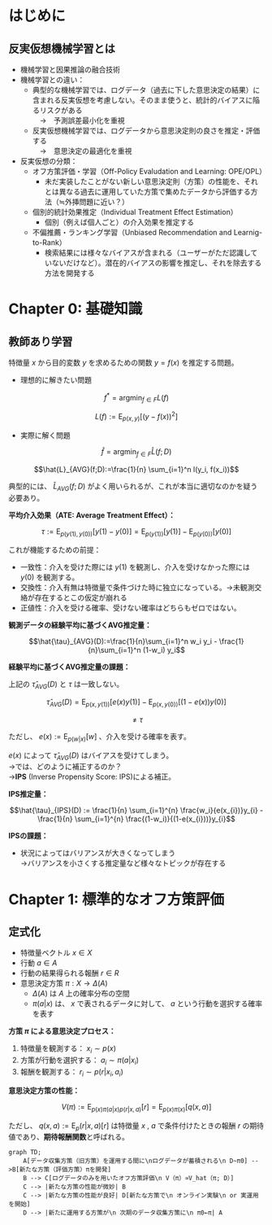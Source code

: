 # はじめに
## 反実仮想機械学習とは
- 機械学習と因果推論の融合技術
- 機械学習との違い：
    - 典型的な機械学習では、ログデータ（過去に下した意思決定の結果）に含まれる反実仮想を考慮しない。そのまま使うと、統計的バイアスに陥るリスクがある<br>
    　→　予測誤差最小化を重視
    - 反実仮想機械学習では、ログデータから意思決定則の良さを推定・評価する<br>
    　→　意思決定の最適化を重視
- 反実仮想の分類：
    - オフ方策評価・学習（Off-Policy Evaludation and Learning: OPE/OPL）
        - 未だ実装したことがない新しい意思決定則（方策）の性能を、それとは異なる過去に運用していた方策で集めたデータから評価する方法（≒外挿問題に近い？）
    - 個別的統計効果推定（Individual Treatment Effect Estimation）
        - 個別（例えば個人ごと）の介入効果を推定する
    - 不偏推薦・ランキング学習（Unbiased Recommendation and Learnig-to-Rank）
        - 検索結果には様々なバイアスが含まれる（ユーザーがただ認識していないだけなど）。潜在的バイアスの影響を推定し、それを除去する方法を開発する

# Chapter 0: 基礎知識
## 教師あり学習
特徴量 $x$ から目的変数 $y$ を求めるための関数 $y=f(x)$ を推定する問題。
- 理想的に解きたい問題

```math
f^{*}=\text{argmin}_{f \in F}L(f)
```

```math
L(f) := \text{E}_{p(x,y)}[(y-f(x))^2]
```

- 実際に解く問題

```math
\hat{f}=\text{argmin}_{f \in F}\hat{L}(f;D)
```

```math
\hat{L}_{AVG}(f;D):=\frac{1}{n} \sum_{i=1}^n l(y_i, f(x_i))
```

典型的には、 $\hat{L}_{AVG}(f;D)$ がよく用いられるが、これが本当に適切なのかを疑う必要あり。

**平均介入効果（ATE: Average Treatment Effect）：**

```math
\tau := \text{E}_{p(y(1),y(0))}[y(1)-y(0)] = \text{E}_{p(y(1))}[y(1)] - \text{E}_{p(y(0))}[y(0)]
```

これが機能するための前提：
- 一致性：介入を受けた際には $y(1)$ を観測し、介入を受けなかった際には $y(0)$ を観測する。
- 交換性：介入有無は特徴量で条件づけた時に独立になっている。→未観測交絡が存在するとこの仮定が崩れる
- 正値性：介入を受ける確率、受けない確率はどちらもゼロではない。

**観測データの経験平均に基づくAVG推定量：**

```math
\hat{\tau}_{AVG}(D):=\frac{1}{n}\sum_{i=1}^n w_i y_i - \frac{1}{n}\sum_{i=1}^n (1-w_i) y_i
```

**経験平均に基づくAVG推定量の課題：**

上記の $\hat{\tau}_{AVG}(D)$ と $\tau$ は一致しない。

```math
\hat{\tau}_{AVG}(D)=\text{E}_{p(x,y(1))}[e(x)y(1)]-\text{E}_{p(x,y(0))}[(1-e(x))y(0)]
```

```math
\neq \tau
```

ただし、 $e(x):=\text{E}_{p(w|x)}[w]$ 、介入を受ける確率を表す。

$e(x)$ によって $\hat{\tau}_{AVG}(D)$ はバイアスを受けてしまう。<br>
→では、どのように補正するのか？<br>
→**IPS** (Inverse Propensity Score: IPS)による補正。

**IPS推定量：**

```math
\hat{\tau}_{IPS}(D) := \frac{1}{n} \sum_{i=1}^{n} \frac{w_i}{e(x_{i})}y_{i} - \frac{1}{n} \sum_{i=1}^{n} \frac{(1-w_i)}{(1-e(x_{i}))}y_{i}
```

**IPSの課題：**
- 状況によってはバリアンスが大きくなってしまう<br>
    →バリアンスを小さくする推定量など様々なトピックが存在する

# Chapter 1: 標準的なオフ方策評価
## 定式化
- 特徴量ベクトル $x \in X$
- 行動 $a \in A$
- 行動の結果得られる報酬 $r \in R$
- 意思決定方策 $\pi: X \to \Delta(A)$
    - $\Delta(A)$ は $A$ 上の確率分布の空間
    - $\pi(a|x)$ は、 $x$ で表されるデータに対して、 $a$ という行動を選択する確率を表す

**方策 $\pi$ による意思決定プロセス：**
1. 特徴量を観測する： $x_{i} \sim p(x)$
2. 方策が行動を選択する： $a_{i} \sim \pi(a|x_i)$
3. 報酬を観測する： $r_i \sim p(r|x_{i}, a_{i})$

**意思決定方策の性能：**

```math
V(\pi) := \text{E}_{p(x)\pi(a|x)p(r|x,a)}[r] = \text{E}_{p(x)\pi(x)}[q(x,a)]
```

ただし、 $q(x,a):=\text{E}_p(r|x,a)[r]$ は特徴量 $x$ , $a$ で条件付けたときの報酬 $r$ の期待値であり、**期待報酬関数**と呼ばれる。

```mermaid
graph TD;
    A[データ収集方策（旧方策）を運用する間に\nログデータが蓄積される\n D~π0] -->B[新たな方策（評価方策）πを開発] 
    B --> C[ログデータのみを用いたオフ方策評価\n V（π）≃V_hat（π; D）]
    C --> |新たな方策の性能が微妙| B
    C --> |新たな方策の性能が良好| D[新たな方策で\n オンライン実験\n or 実運用を開始] 
    D --> |新たに運用する方策が\n 次期のデータ収集方策に\n π0←π| A
```